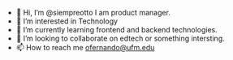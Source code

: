 - 👋 Hi, I’m @siempreotto I am product manager. 
- 👀 I’m interested in Technology 
- 🌱 I’m currently learning frontend and backend technologies. 
- 💞️ I’m looking to collaborate on edtech or something intersting.
- 📫 How to reach me ofernando@ufm.edu

<!---
siempreotto/siempreotto is a ✨ special ✨ repository because its `README.md` (this file) appears on your GitHub profile.
You can click the Preview link to take a look at your changes.
--->
